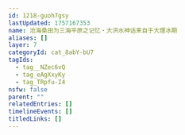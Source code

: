 ```yaml
---
id: 1218-guoh7gsy
lastUpdated: 1757167353
name: 沧海桑田为三海平原之记忆・大洪水神话来自于大理冰期
aliases: []
layer: 7
categoryId: cat_8abY-bU7
tagIds:
  - tag__NZec6vQ
  - tag_eAgXxyKy
  - tag_TRpfu-I4
nsfw: false
parent: ""
relatedEntries: []
timelineEvents: []
titledLinks: []
---
```



